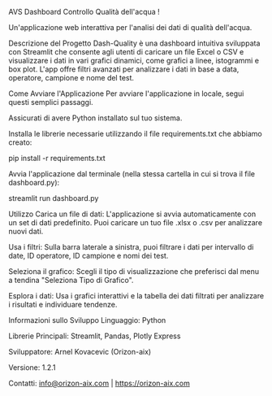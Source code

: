 AVS Dashboard Controllo Qualità dell'acqua ! 


Un'applicazione web interattiva per l'analisi dei dati di qualità dell'acqua.

Descrizione del Progetto
Dash-Quality è una dashboard intuitiva sviluppata con Streamlit che consente agli utenti di caricare un file Excel o CSV e visualizzare i dati in vari grafici dinamici, come grafici a linee, istogrammi e box plot. L'app offre filtri avanzati per analizzare i dati in base a data, operatore, campione e nome del test.

Come Avviare l'Applicazione
Per avviare l'applicazione in locale, segui questi semplici passaggi.

Assicurati di avere Python installato sul tuo sistema.

Installa le librerie necessarie utilizzando il file requirements.txt che abbiamo creato:

pip install -r requirements.txt



Avvia l'applicazione dal terminale (nella stessa cartella in cui si trova il file dashboard.py):

streamlit run dashboard.py

Utilizzo
Carica un file di dati: L'applicazione si avvia automaticamente con un set di dati predefinito. Puoi caricare un tuo file .xlsx o .csv per analizzare nuovi dati.

Usa i filtri: Sulla barra laterale a sinistra, puoi filtrare i dati per intervallo di date, ID operatore, ID campione e nomi dei test.

Seleziona il grafico: Scegli il tipo di visualizzazione che preferisci dal menu a tendina "Seleziona Tipo di Grafico".

Esplora i dati: Usa i grafici interattivi e la tabella dei dati filtrati per analizzare i risultati e individuare tendenze.

Informazioni sullo Sviluppo
Linguaggio: Python

Librerie Principali: Streamlit, Pandas, Plotly Express

Sviluppatore: Arnel Kovacevic (Orizon-aix)

Versione: 1.2.1

Contatti: info@orizon-aix.com | https://orizon-aix.com

